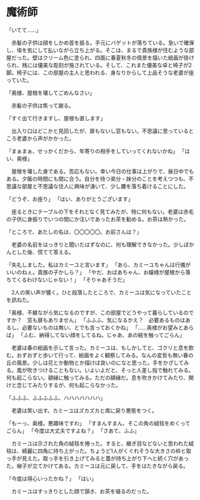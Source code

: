 # 魔術師

「いてて……」

　赤髪の子供は顔をしかめ首を振る。手元にバゲットが落ちている。急いで確保し、埃を気にして払いながら立ち上がる。そこは、まるで貴族様が住むような部屋だった。壁はクリーム色に塗られ、四面に春夏秋冬の情景を描いた絵画が掛けられ、桟には優美な彫刻が施されている。そして、これまた優美な卓と椅子が2脚。椅子には、この部屋の主人と思われる、身なりからして上品そうな老婆が座っていた。

「奥様、屋根を壊してごめんなさい」

　赤髪の子供は焦って謝る。

「すぐ出て行きますし、屋根も直します」

　出入り口はどこかと見回したが、扉もないし窓もない。不思議に思っているところ老婆から声がかかった。

「まぁまぁ、せっかくだから、年寄りの相手をしていってくれないかね」
「はい、奥様」

　屋根を壊した身である。否応もない。幸い今日の仕事は上がりで、昼日中でもある。夕飯の時間にも間に合う。自分を待つ弟分・妹分のことを考えつつも、不思議な部屋と不思議な住人に興味が湧いて、少し腰を落ち着けることにした。

「どうぞ、お座り」
「はい、ありがとうございます」

　座るときにテーブルの下をそれとなく見てみたが、特に何もない。老婆は赤毛の子供に身振りでいつの間にか注いであったお茶を勧める。お茶は熱かった。

「ところで、あたしの名は、〇〇〇〇〇。お前さんは？」

　老婆の名前をはっきりと聞いたはずなのに、何も理解できなかった。少しぽかんとした後、慌てて答える。

「失礼しました。私はカミーユと言います」
「あら、カミーユちゃんは行儀がいいのねぇ。貴族の子かしら？」
「やだ、おばあちゃん、お嬢様が屋根から落ちてくるわけないじゃない！」
「そりゃあそうだ」

　2人の笑い声が響く。ひと段落したところで、カミーユは気になっていたことを訊ねた。

「奥様、不躾ながら気になるのですが、この部屋でどうやって暮らしているのですか？　窓も扉もありません」
「ふふふ、気になるかえ？　必要あるものはあるし、必要ないものは無い、とでも言っておくかね」
「……奥様がお望みとあらば」
「ふむ、納得してない顔をしてるね。じゃあ、あの絵を触ってごらん」

　老婆は春の絵画を示して言った。カミーユは、もしかしてと、ゴクリと息を飲む。おずおずと歩いて行って、絵画をよく観察してみる。なんの変哲も無い春の丘の風景。少しは花とか動物とか描けば良いのになと思った。手をかざしてみる。風が吹きつけることもない。いよいよだと、そっと人差し指で触れてみる。何も起こらない。額縁に触ってみる。ただの額縁だ。息を吹きかけてみたり、開けと念じてみたりするが、何も起こらなかった。

「ふふふ、ふふふふふ、ハハハハハハハ」

　老婆は笑い出す。カミーユはズカズカと席に戻り悪態をつく。

「もーっ、奥様。悪趣味ですわ」
「すまんすまん、そこの角の絨毯をめくってごらん」
「今度は大丈夫ですよね？」
「さあて、ふふ」

　カミーユは示された角の絨毯を捲った。すると、継ぎ目などないと思われた絨毯は、綺麗に四角に持ち上がった。ちょうど1人がくぐれそうな大きさの枠と取っ手が見えた。取っ手を引き上げてみると蓋が持ち上がり下へと続く穴があった。梯子が立てかけてある。カミーユは元に戻して、手をはたきながら戻る。

「今度は得心いったかね？」
「はい」

　カミーユはすっきりとした顔で頷き、お茶を啜るのだった。
